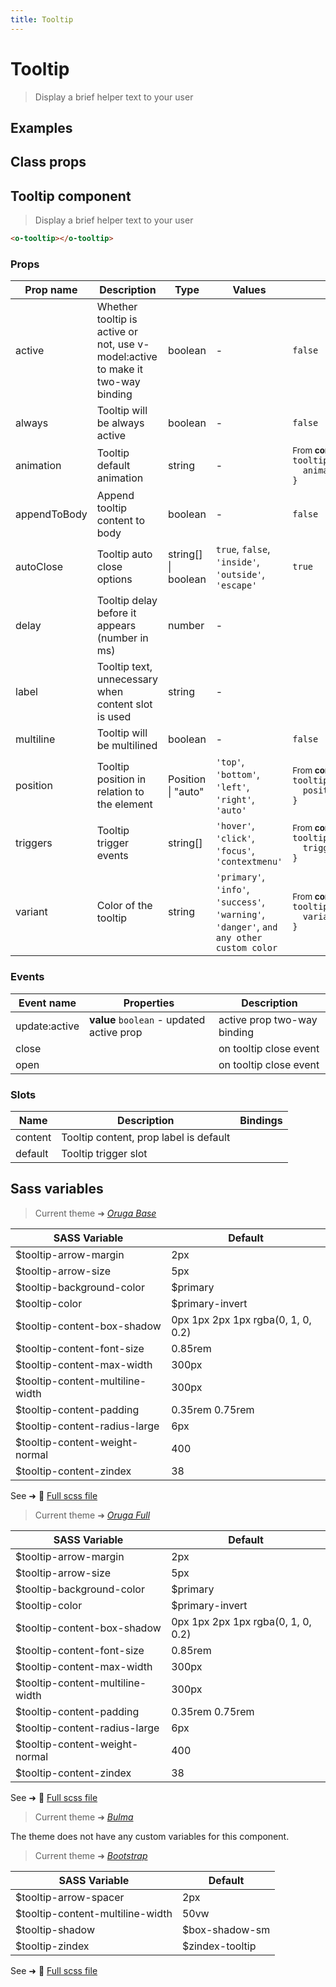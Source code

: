 ```yaml
---
title: Tooltip
---
```


# Tooltip

<div class="vp-doc">

> Display a brief helper text to your user

<Carbon />
</div>

<div class="vp-example">

## Examples

<example-tooltip />

</div>
<div class="vp-example">

## Class props

<inspector-tooltip-viewer />

</div>

<div class="vp-doc">

## Tooltip component

> Display a brief helper text to your user

```html
<o-tooltip></o-tooltip>
```

### Props

| Prop name    | Description                                                                     | Type                | Values                                                                                    | Default                                                                                                                                               |
| ------------ | ------------------------------------------------------------------------------- | ------------------- | ----------------------------------------------------------------------------------------- | ----------------------------------------------------------------------------------------------------------------------------------------------------- |
| active       | Whether tooltip is active or not, use v-model:active to make it two-way binding | boolean             | -                                                                                         | <code style='white-space: nowrap; padding: 0;'>false</code>                                                                                           |
| always       | Tooltip will be always active                                                   | boolean             | -                                                                                         | <code style='white-space: nowrap; padding: 0;'>false</code>                                                                                           |
| animation    | Tooltip default animation                                                       | string              | -                                                                                         | <div><small>From <b>config</b>:</small></div><code style='white-space: nowrap; padding: 0;'>tooltip: {<br>&nbsp;&nbsp;animation: "fade"<br>}</code>   |
| appendToBody | Append tooltip content to body                                                  | boolean             | -                                                                                         | <code style='white-space: nowrap; padding: 0;'>false</code>                                                                                           |
| autoClose    | Tooltip auto close options                                                      | string[] \| boolean | `true`, `false`, `'inside'`, `'outside'`, `'escape'`                                      | <code style='white-space: nowrap; padding: 0;'>true</code>                                                                                            |
| delay        | Tooltip delay before it appears (number in ms)                                  | number              | -                                                                                         |                                                                                                                                                       |
| label        | Tooltip text, unnecessary when content slot is used                             | string              | -                                                                                         |                                                                                                                                                       |
| multiline    | Tooltip will be multilined                                                      | boolean             | -                                                                                         | <code style='white-space: nowrap; padding: 0;'>false</code>                                                                                           |
| position     | Tooltip position in relation to the element                                     | Position \| "auto"  | `'top'`, `'bottom'`, `'left'`, `'right'`, `'auto'`                                        | <div><small>From <b>config</b>:</small></div><code style='white-space: nowrap; padding: 0;'>tooltip: {<br>&nbsp;&nbsp;position: "top"<br>}</code>     |
| triggers     | Tooltip trigger events                                                          | string[]            | `'hover'`, `'click'`, `'focus'`, `'contextmenu'`                                          | <div><small>From <b>config</b>:</small></div><code style='white-space: nowrap; padding: 0;'>tooltip: {<br>&nbsp;&nbsp;triggers: ["hover"]<br>}</code> |
| variant      | Color of the tooltip                                                            | string              | `'primary'`, `'info'`, `'success'`, `'warning'`, `'danger'`, `and any other custom color` | <div><small>From <b>config</b>:</small></div><code style='white-space: nowrap; padding: 0;'>tooltip: {<br>&nbsp;&nbsp;variant: undefined<br>}</code>  |

### Events

| Event name    | Properties                                | Description                 |
| ------------- | ----------------------------------------- | --------------------------- |
| update:active | **value** `boolean` - updated active prop | active prop two-way binding |
| close         |                                           | on tooltip close event      |
| open          |                                           | on tooltip close event      |

### Slots

| Name    | Description                            | Bindings |
| ------- | -------------------------------------- | -------- |
| content | Tooltip content, prop label is default |          |
| default | Tooltip trigger slot                   |          |

</div>

<div class="vp-doc">

## Sass variables

<div class="theme-orugabase">

> Current theme ➜ _[Oruga Base](https://github.com/oruga-ui/theme-oruga)_

| SASS Variable                    | Default                            |
| -------------------------------- | ---------------------------------- |
| $tooltip-arrow-margin            | 2px                                |
| $tooltip-arrow-size              | 5px                                |
| $tooltip-background-color        | $primary                           |
| $tooltip-color                   | $primary-invert                    |
| $tooltip-content-box-shadow      | 0px 1px 2px 1px rgba(0, 1, 0, 0.2) |
| $tooltip-content-font-size       | 0.85rem                            |
| $tooltip-content-max-width       | 300px                              |
| $tooltip-content-multiline-width | 300px                              |
| $tooltip-content-padding         | 0.35rem 0.75rem                    |
| $tooltip-content-radius-large    | 6px                                |
| $tooltip-content-weight-normal   | 400                                |
| $tooltip-content-zindex          | 38                                 |

See ➜ 📄 [Full scss file](https://github.com/oruga-ui/theme-oruga/tree/main/src/assets/scss/components/_tooltip.scss)

</div><div class="theme-orugafull">

> Current theme ➜ _[Oruga Full](https://github.com/oruga-ui/theme-oruga)_

| SASS Variable                    | Default                            |
| -------------------------------- | ---------------------------------- |
| $tooltip-arrow-margin            | 2px                                |
| $tooltip-arrow-size              | 5px                                |
| $tooltip-background-color        | $primary                           |
| $tooltip-color                   | $primary-invert                    |
| $tooltip-content-box-shadow      | 0px 1px 2px 1px rgba(0, 1, 0, 0.2) |
| $tooltip-content-font-size       | 0.85rem                            |
| $tooltip-content-max-width       | 300px                              |
| $tooltip-content-multiline-width | 300px                              |
| $tooltip-content-padding         | 0.35rem 0.75rem                    |
| $tooltip-content-radius-large    | 6px                                |
| $tooltip-content-weight-normal   | 400                                |
| $tooltip-content-zindex          | 38                                 |

See ➜ 📄 [Full scss file](https://github.com/oruga-ui/theme-oruga/tree/main/src/assets/scss/components/_tooltip.scss)

</div><div class="theme-bulma">

> Current theme ➜ _[Bulma](https://github.com/oruga-ui/theme-bulma)_

<p>The theme does not have any custom variables for this component.</p>
</div><div class="theme-bootstrap">

> Current theme ➜ _[Bootstrap](https://github.com/oruga-ui/theme-bootstrap)_

| SASS Variable                    | Default         |
| -------------------------------- | --------------- |
| $tooltip-arrow-spacer            | 2px             |
| $tooltip-content-multiline-width | 50vw            |
| $tooltip-shadow                  | $box-shadow-sm  |
| $tooltip-zindex                  | $zindex-tooltip |

See ➜ 📄 [Full scss file](https://github.com/oruga-ui/theme-bootstrap/tree/main/src/assets/scss/components/_tooltip.scss)

</div>

</div>
